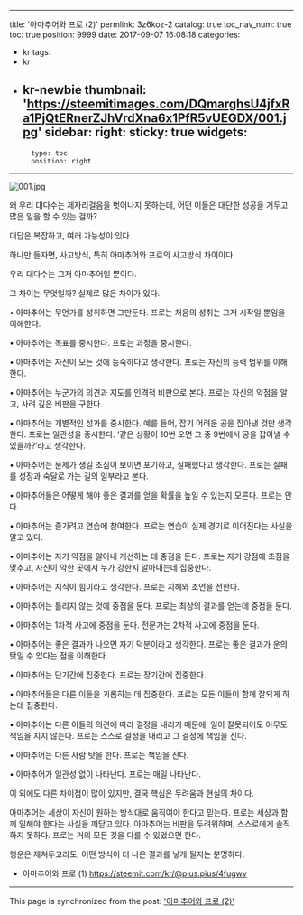 
---
title: '아마추어와 프로 (2)'
permlink: 3z6koz-2
catalog: true
toc_nav_num: true
toc: true
position: 9999
date: 2017-09-07 16:08:18
categories:
- kr
tags:
- kr
- kr-newbie
thumbnail: 'https://steemitimages.com/DQmarghsU4jfxRa1PjQtERnerZJhVrdXna6x1PfR5vUEGDX/001.jpg'
sidebar:
    right:
        sticky: true
widgets:
    -
        type: toc
        position: right
---


![001.jpg](https://steemitimages.com/DQmarghsU4jfxRa1PjQtERnerZJhVrdXna6x1PfR5vUEGDX/001.jpg)

왜 우리 대다수는 제자리걸음을 벗어나지 못하는데, 어떤 이들은 대단한 성공을 거두고 많은 일을 할 수 있는 걸까?
  
대답은 복잡하고, 여러 가능성이 있다.
  
하나만 들자면, 사고방식, 특히 아마추어와 프로의 사고방식 차이이다.
  
우리 대다수는 그저 아마추어일 뿐이다. 
  
그 차이는 무엇일까? 실제로 많은 차이가 있다.
  
• 아마추어는 무언가를 성취하면 그만둔다. 프로는 처음의 성취는 그저 시작일 뿐임을 이해한다.
  
• 아마추어는 목표를 중시한다. 프로는 과정을 중시한다.
  
• 아마추어는 자신이 모든 것에 능숙하다고 생각한다. 프로는 자신의 능력 범위를 이해한다.
  
• 아마추어는 누군가의 의견과 지도를 인격적 비판으로 본다. 프로는 자신의 약점을 알고, 사려 깊은 비판을 구한다.
  
• 아마추어는 개별적인 성과를 중시한다. 예를 들어, 잡기 어려운 공을 잡아낸 것만 생각한다. 프로는 일관성을 중시한다. ‘같은 상황이 10번 오면 그 중 9번에서 공을 잡아낼 수 있을까?’라고 생각한다.
  
• 아마추어는 문제가 생길 조짐이 보이면 포기하고, 실패했다고 생각한다. 프로는 실패를 성장과 숙달로 가는 길의 일부라고 본다.
  
• 아마추어들은 어떻게 해야 좋은 결과를 얻을 확률을 높일 수 있는지 모른다. 프로는 안다. 
  
• 아마추어는 즐기려고 연습에 참여한다. 프로는 연습이 실제 경기로 이어진다는 사실을 알고 있다. 
  
• 아마추어는 자기 약점을 알아내 개선하는 데 중점을 둔다. 프로는 자기 강점에 초점을 맞추고, 자신이 약한 곳에서 누가 강한지 알아내는데 집중한다.
  
• 아마추어는 지식이 힘이라고 생각한다. 프로는 지혜와 조언을 전한다.
  
• 아마추어는 틀리지 않는 것에 중점을 둔다. 프로는 최상의 결과를 얻는데 중점을 둔다.
  
• 아마추어는 1차적 사고에 중점을 둔다. 전문가는 2차적 사고에 중점을 둔다.
  
• 아마추어는 좋은 결과가 나오면 자기 덕분이라고 생각한다. 프로는 좋은 결과가 운의 탓일 수 있다는 점을 이해한다.
  
• 아마추어는 단기간에 집중한다. 프로는 장기간에 집중한다. 
  
• 아마추어들은 다른 이들을 괴롭히는 데 집중한다. 프로는 모든 이들이 함께 잘되게 하는데 집중한다. 
  
• 아마추어는 다른 이들의 의견에 따라 결정을 내리기 때문에, 일이 잘못되어도 아무도 책임을 지지 않는다. 프로는 스스로 결정을 내리고 그 결정에 책임을 진다.
  
• 아마추어는 다른 사람 탓을 한다. 프로는 책임을 진다.
  
• 아마추어가 일관성 없이 나타난다. 프로는 매일 나타난다.
  
이 외에도 다른 차이점이 많이 있지만, 결국 핵심은 두려움과 현실의 차이다. 
  
아마추어는 세상이 자신이 원하는 방식대로 움직여야 한다고 믿는다. 프로는 세상과 함께 일해야 한다는 사실을 깨닫고 있다. 아마추어는 비판을 두려워하며, 스스로에게 솔직하지 못하다. 프로는 거의 모든 것을 다룰 수 있었으면 한다. 
  
행운은 제쳐두고라도, 어떤 방식이 더 나은 결과를 낳게 될지는 분명하다.

* 아마추어와 프로 (1)
https://steemit.com/kr/@pius.pius/4fugwv

- - -

This page is synchronized from the post: ['아마추어와 프로 (2)'](https://steemit.com/@pius.pius/3z6koz-2)

